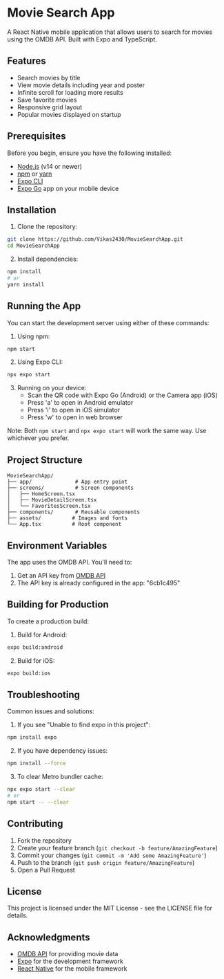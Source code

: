 # Movie Search App

A React Native mobile application that allows users to search for movies using the OMDB API. Built with Expo and TypeScript.

## Features

- Search movies by title
- View movie details including year and poster
- Infinite scroll for loading more results
- Save favorite movies
- Responsive grid layout
- Popular movies displayed on startup

## Prerequisites

Before you begin, ensure you have the following installed:
- [Node.js](https://nodejs.org/) (v14 or newer)
- [npm](https://www.npmjs.com/) or [yarn](https://yarnpkg.com/)
- [Expo CLI](https://docs.expo.dev/get-started/installation/)
- [Expo Go](https://expo.dev/client) app on your mobile device

## Installation

1. Clone the repository:
```bash
git clone https://github.com/Vikas2430/MovieSearchApp.git
cd MovieSearchApp
```

2. Install dependencies:
```bash
npm install
# or
yarn install
```

## Running the App

You can start the development server using either of these commands:

1. Using npm:
```bash
npm start
```

2. Using Expo CLI:
```bash
npx expo start
```

3. Running on your device:
   - Scan the QR code with Expo Go (Android) or the Camera app (iOS)
   - Press 'a' to open in Android emulator
   - Press 'i' to open in iOS simulator
   - Press 'w' to open in web browser

Note: Both `npm start` and `npx expo start` will work the same way. Use whichever you prefer.

## Project Structure

```
MovieSearchApp/
├── app/              # App entry point
├── screens/          # Screen components
│   ├── HomeScreen.tsx
│   ├── MovieDetailScreen.tsx
│   └── FavoritesScreen.tsx
├── components/       # Reusable components
├── assets/          # Images and fonts
└── App.tsx          # Root component
```

## Environment Variables

The app uses the OMDB API. You'll need to:
1. Get an API key from [OMDB API](http://www.omdbapi.com/)
2. The API key is already configured in the app: "6cb1c495"

## Building for Production

To create a production build:

1. Build for Android:
```bash
expo build:android
```

2. Build for iOS:
```bash
expo build:ios
```

## Troubleshooting

Common issues and solutions:

1. If you see "Unable to find expo in this project":
```bash
npm install expo
```

2. If you have dependency issues:
```bash
npm install --force
```

3. To clear Metro bundler cache:
```bash
npx expo start --clear
# or
npm start -- --clear
```

## Contributing

1. Fork the repository
2. Create your feature branch (`git checkout -b feature/AmazingFeature`)
3. Commit your changes (`git commit -m 'Add some AmazingFeature'`)
4. Push to the branch (`git push origin feature/AmazingFeature`)
5. Open a Pull Request

## License

This project is licensed under the MIT License - see the LICENSE file for details.

## Acknowledgments

- [OMDB API](http://www.omdbapi.com/) for providing movie data
- [Expo](https://expo.dev/) for the development framework
- [React Native](https://reactnative.dev/) for the mobile framework
